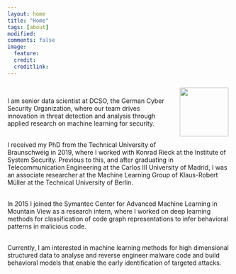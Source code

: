 ```yaml
---
layout: home 
title: "Home"
tags: [about]
modified:
comments: false
image:
  feature: 
  credit: 
  creditlink: 
---
```

<img class="project-img" src="../images/hg.png" style="width:110px;height:110;float:right;margin:10px 5px 20px 20px;">
<br>


I am senior data scientist at DCSO, the German Cyber Security Organization,
where our team drives innovation in threat detection and analysis through
applied research on machine learning for security.
<br><br>

I received my PhD from the Technical University of Braunschweig in 2019, where I
worked with Konrad Rieck at the Institute of System Security.  Previous to this,
and after graduating in Telecommunication Engineering at the Carlos III
University of Madrid, I was an associate researcher at the Machine Learning
Group of Klaus-Robert Müller at the Technical University of Berlin.
<br><br> 

In 2015 I joined the Symantec Center for Advanced Machine Learning in Mountain
View as a research intern, where I worked on deep learning methods for
classification of code graph representations to infer behavioral patterns in
malicious code.
<br><br>

Currently, I am interested in machine learning methods for high dimensional
structured data to analyse and reverse engineer malware code and build
behavioral models that enable the early identification of targeted attacks.


